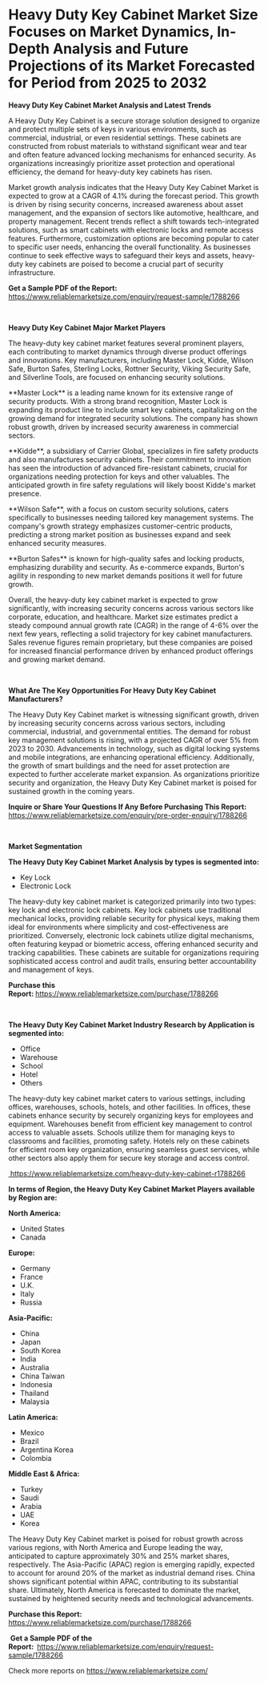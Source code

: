 <p><h1>Heavy Duty Key Cabinet Market Size Focuses on Market Dynamics, In-Depth Analysis and Future Projections of its Market Forecasted for Period from 2025 to 2032</h1></p><p><strong>Heavy Duty Key Cabinet Market Analysis and Latest Trends</strong></p>
<p><p>A Heavy Duty Key Cabinet is a secure storage solution designed to organize and protect multiple sets of keys in various environments, such as commercial, industrial, or even residential settings. These cabinets are constructed from robust materials to withstand significant wear and tear and often feature advanced locking mechanisms for enhanced security. As organizations increasingly prioritize asset protection and operational efficiency, the demand for heavy-duty key cabinets has risen.</p><p>Market growth analysis indicates that the Heavy Duty Key Cabinet Market is expected to grow at a CAGR of 4.1% during the forecast period. This growth is driven by rising security concerns, increased awareness about asset management, and the expansion of sectors like automotive, healthcare, and property management. Recent trends reflect a shift towards tech-integrated solutions, such as smart cabinets with electronic locks and remote access features. Furthermore, customization options are becoming popular to cater to specific user needs, enhancing the overall functionality. As businesses continue to seek effective ways to safeguard their keys and assets, heavy-duty key cabinets are poised to become a crucial part of security infrastructure.</p></p>
<p><strong>Get a Sample PDF of the Report:&nbsp;</strong> <a href="https://www.reliablemarketsize.com/enquiry/request-sample/1788266?utm_campaign=1929&utm_medium=2&utm_source=Github&utm_content=ia&utm_term=08022025&utm_id=heavy-duty-key-cabinet">https://www.reliablemarketsize.com/enquiry/request-sample/1788266</a></p>
<p>&nbsp;</p>
<p><strong>Heavy Duty Key Cabinet Major Market Players</strong></p>
<p><p>The heavy-duty key cabinet market features several prominent players, each contributing to market dynamics through diverse product offerings and innovations. Key manufacturers, including Master Lock, Kidde, Wilson Safe, Burton Safes, Sterling Locks, Rottner Security, Viking Security Safe, and Silverline Tools, are focused on enhancing security solutions.</p><p>**Master Lock** is a leading name known for its extensive range of security products. With a strong brand recognition, Master Lock is expanding its product line to include smart key cabinets, capitalizing on the growing demand for integrated security solutions. The company has shown robust growth, driven by increased security awareness in commercial sectors.</p><p>**Kidde**, a subsidiary of Carrier Global, specializes in fire safety products and also manufactures security cabinets. Their commitment to innovation has seen the introduction of advanced fire-resistant cabinets, crucial for organizations needing protection for keys and other valuables. The anticipated growth in fire safety regulations will likely boost Kidde's market presence.</p><p>**Wilson Safe**, with a focus on custom security solutions, caters specifically to businesses needing tailored key management systems. The company's growth strategy emphasizes customer-centric products, predicting a strong market position as businesses expand and seek enhanced security measures.</p><p>**Burton Safes** is known for high-quality safes and locking products, emphasizing durability and security. As e-commerce expands, Burton's agility in responding to new market demands positions it well for future growth.</p><p>Overall, the heavy-duty key cabinet market is expected to grow significantly, with increasing security concerns across various sectors like corporate, education, and healthcare. Market size estimates predict a steady compound annual growth rate (CAGR) in the range of 4-6% over the next few years, reflecting a solid trajectory for key cabinet manufacturers. Sales revenue figures remain proprietary, but these companies are poised for increased financial performance driven by enhanced product offerings and growing market demand.</p></p>
<p>&nbsp;</p>
<p><strong>What Are The Key Opportunities For Heavy Duty Key Cabinet Manufacturers?</strong></p>
<p><p>The Heavy Duty Key Cabinet market is witnessing significant growth, driven by increasing security concerns across various sectors, including commercial, industrial, and governmental entities. The demand for robust key management solutions is rising, with a projected CAGR of over 5% from 2023 to 2030. Advancements in technology, such as digital locking systems and mobile integrations, are enhancing operational efficiency. Additionally, the growth of smart buildings and the need for asset protection are expected to further accelerate market expansion. As organizations prioritize security and organization, the Heavy Duty Key Cabinet market is poised for sustained growth in the coming years.</p></p>
<p><strong>Inquire or Share Your Questions If Any Before Purchasing This Report:</strong> <a href="https://www.reliablemarketsize.com/enquiry/pre-order-enquiry/1788266?utm_campaign=1929&utm_medium=2&utm_source=Github&utm_content=ia&utm_term=08022025&utm_id=heavy-duty-key-cabinet">https://www.reliablemarketsize.com/enquiry/pre-order-enquiry/1788266</a></p>
<p>&nbsp;</p>
<p><strong>Market Segmentation</strong></p>
<p><strong>The Heavy Duty Key Cabinet Market Analysis by types is segmented into:</strong></p>
<p><ul><li>Key Lock</li><li>Electronic Lock</li></ul></p>
<p><p>The heavy-duty key cabinet market is categorized primarily into two types: key lock and electronic lock cabinets. Key lock cabinets use traditional mechanical locks, providing reliable security for physical keys, making them ideal for environments where simplicity and cost-effectiveness are prioritized. Conversely, electronic lock cabinets utilize digital mechanisms, often featuring keypad or biometric access, offering enhanced security and tracking capabilities. These cabinets are suitable for organizations requiring sophisticated access control and audit trails, ensuring better accountability and management of keys.</p></p>
<p><strong>Purchase this Report:&nbsp;</strong><a href="https://www.reliablemarketsize.com/purchase/1788266?utm_campaign=1929&utm_medium=2&utm_source=Github&utm_content=ia&utm_term=08022025&utm_id=heavy-duty-key-cabinet">https://www.reliablemarketsize.com/purchase/1788266</a></p>
<p>&nbsp;</p>
<p><strong>The Heavy Duty Key Cabinet Market Industry Research by Application is segmented into:</strong></p>
<p><ul><li>Office</li><li>Warehouse</li><li>School</li><li>Hotel</li><li>Others</li></ul></p>
<p><p>The heavy-duty key cabinet market caters to various settings, including offices, warehouses, schools, hotels, and other facilities. In offices, these cabinets enhance security by securely organizing keys for employees and equipment. Warehouses benefit from efficient key management to control access to valuable assets. Schools utilize them for managing keys to classrooms and facilities, promoting safety. Hotels rely on these cabinets for efficient room key organization, ensuring seamless guest services, while other sectors also apply them for secure key storage and access control.</p></p>
<p><a href="https://www.reliablemarketsize.com/heavy-duty-key-cabinet-r1788266?utm_campaign=1929&utm_medium=2&utm_source=Github&utm_content=ia&utm_term=08022025&utm_id=heavy-duty-key-cabinet">&nbsp;https://www.reliablemarketsize.com/heavy-duty-key-cabinet-r1788266</a></p>
<p><strong>In terms of Region, the Heavy Duty Key Cabinet Market Players available by Region are:</strong></p>
<p>
    <p> <strong> North America: </strong>
        <ul>
            <li>United States</li>
            <li>Canada</li>
        </ul>
        </p> 
    <p> <strong> Europe: </strong>
        <ul>
            <li>Germany</li>
            <li>France</li>
            <li>U.K.</li>
            <li>Italy</li>
            <li>Russia</li>
        </ul>
        </p> 
    <p> <strong> Asia-Pacific: </strong>
        <ul>
            <li>China</li>
            <li>Japan</li>
            <li>South Korea</li>
            <li>India</li>
            <li>Australia</li>
            <li>China Taiwan</li>
            <li>Indonesia</li>
            <li>Thailand</li>
            <li>Malaysia</li>
        </ul>
        </p> 
    <p> <strong> Latin America: </strong>
        <ul>
            <li>Mexico</li>
            <li>Brazil</li>
            <li>Argentina Korea</li>
            <li>Colombia</li>
        </ul>
        </p> 
    <p> <strong> Middle East & Africa: </strong>
        <ul>
            <li>Turkey</li>
            <li>Saudi</li>
            <li>Arabia</li>
            <li>UAE</li>
            <li>Korea</li>
        </ul>
    </p>
    </p>
<p><p>The Heavy Duty Key Cabinet market is poised for robust growth across various regions, with North America and Europe leading the way, anticipated to capture approximately 30% and 25% market shares, respectively. The Asia-Pacific (APAC) region is emerging rapidly, expected to account for around 20% of the market as industrial demand rises. China shows significant potential within APAC, contributing to its substantial share. Ultimately, North America is forecasted to dominate the market, sustained by heightened security needs and technological advancements.</p></p>
<p><strong>Purchase this Report: </strong><a href="https://www.reliablemarketsize.com/purchase/1788266?utm_campaign=1929&utm_medium=2&utm_source=Github&utm_content=ia&utm_term=08022025&utm_id=heavy-duty-key-cabinet">https://www.reliablemarketsize.com/purchase/1788266</a></p>
<p>&nbsp;<strong>Get a Sample PDF of the Report:&nbsp;&nbsp;</strong><a href="https://www.reliablemarketsize.com/enquiry/request-sample/1788266?utm_campaign=1929&utm_medium=2&utm_source=Github&utm_content=ia&utm_term=08022025&utm_id=heavy-duty-key-cabinet">https://www.reliablemarketsize.com/enquiry/request-sample/1788266</a></p>
<p><strong></strong></p>
<p>Check more reports on <a href="https://www.reliablemarketsize.com/?utm_campaign=1929&utm_medium=2&utm_source=Github&utm_content=ia&utm_term=08022025&utm_id=heavy-duty-key-cabinet">https://www.reliablemarketsize.com/</a></p>